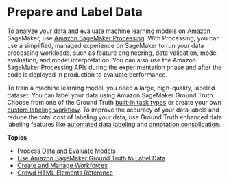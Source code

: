# Prepare and Label Data<a name="data-prep"></a>

To analyze your data and evaluate machine learning models on Amazon SageMaker, use [Amazon SageMaker Processing](https://docs.aws.amazon.com/sagemaker/latest/dg/processing-job.html)\. With Processing, you can use a simplified, managed experience on SageMaker to run your data processing workloads, such as feature engineering, data validation, model evaluation, and model interpretation\. You can also use the Amazon SageMaker Processing APIs during the experimentation phase and after the code is deployed in production to evaluate performance\.

To train a machine learning model, you need a large, high\-quality, labeled dataset\. You can label your data using Amazon SageMaker Ground Truth\. Choose from one of the Ground Truth [built\-in task types](https://docs.aws.amazon.com/sagemaker/latest/dg/sms-task-types.html) or create your own [custom labeling workflow](https://docs.aws.amazon.com/sagemaker/latest/dg/sms-custom-templates.html)\. To improve the accuracy of your data labels and reduce the total cost of labeling your data, use Ground Truth enhanced data labeling features like [automated data labeling](https://docs.aws.amazon.com/sagemaker/latest/dg/sms-automated-labeling.html) and [annotation consolidation](https://docs.aws.amazon.com/sagemaker/latest/dg/sms-annotation-consolidation.html)\. 

**Topics**
+ [Process Data and Evaluate Models](processing-job.md)
+ [Use Amazon SageMaker Ground Truth to Label Data](sms.md)
+ [Create and Manage Workforces](sms-workforce-management.md)
+ [Crowd HTML Elements Reference](sms-ui-template-reference.md)